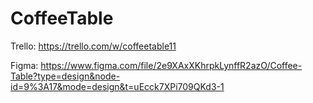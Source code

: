 # CoffeeTable

Trello:
https://trello.com/w/coffeetable11

Figma:
https://www.figma.com/file/2e9XAxXKhrpkLynffR2azO/Coffee-Table?type=design&node-id=9%3A17&mode=design&t=uEcck7XPi709QKd3-1
